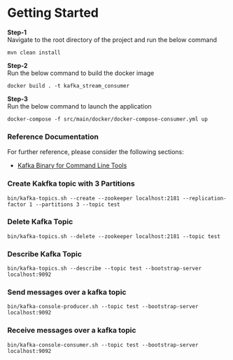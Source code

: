 # Getting Started

**Step-1**\
Navigate to the root directory of the project and run the below command

```aidl
mvn clean install
```

**Step-2**\
Run the below command to build the docker image
```aidl
docker build . -t kafka_stream_consumer
```

**Step-3**\
Run the below command to launch the application
```aidl
docker-compose -f src/main/docker/docker-compose-consumer.yml up
```


### Reference Documentation
For further reference, please consider the following sections:

* [Kafka Binary for Command Line Tools](https://kafka.apache.org/downloads)



### Create Kakfka topic with 3 Partitions
```
bin/kafka-topics.sh --create --zookeeper localhost:2181 --replication-factor 1 --partitions 3 --topic test

```

### Delete Kafka Topic
```aidl
bin/kafka-topics.sh --delete --zookeeper localhost:2181 --topic test
```

### Describe Kafka Topic
```aidl
bin/kafka-topics.sh --describe --topic test --bootstrap-server localhost:9092
```

### Send messages over a kafka topic
```aidl
bin/kafka-console-producer.sh --topic test --bootstrap-server localhost:9092 
```

### Receive messages over a kafka topic
```aidl
bin/kafka-console-consumer.sh --topic test --bootstrap-server localhost:9092 
```